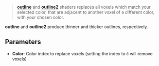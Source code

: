 > [**outline**](outline/) and [**outline2**](outline2/) shaders replaces all voxels which match your selected color, that are adjacent to another voxel of a different color, with your chosen color.

**outline** and **outline2** produce thinner and thicker outlines, respectively.

## Parameters

- **Color**: Color index to replace voxels (setting the index to `0` will remove voxels)
